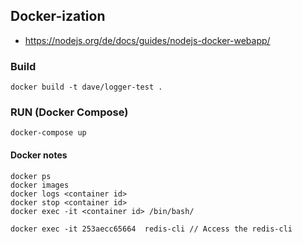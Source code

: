 ## Docker-ization

- https://nodejs.org/de/docs/guides/nodejs-docker-webapp/

### Build

```
docker build -t dave/logger-test .
```

### RUN (Docker Compose)

```
docker-compose up
```

#### Docker notes

```
docker ps
docker images
docker logs <container id>
docker stop <container id>
docker exec -it <container id> /bin/bash/

docker exec -it 253aecc65664  redis-cli // Access the redis-cli
```
